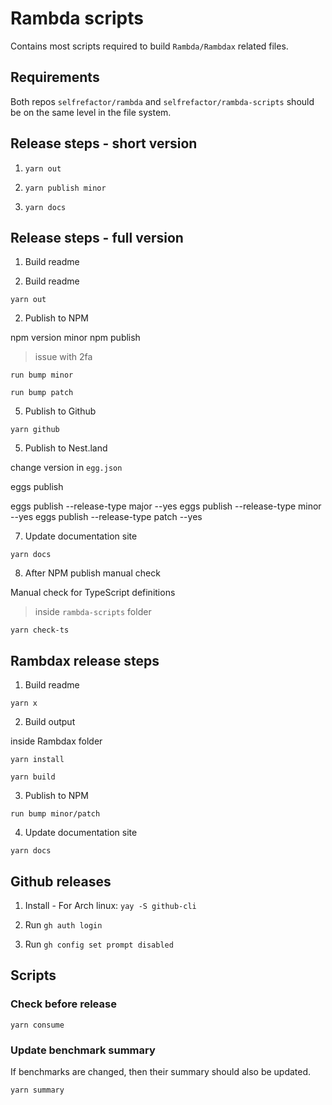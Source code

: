 # Rambda scripts

Contains most scripts required to build `Rambda/Rambdax` related files.

## Requirements

Both repos `selfrefactor/rambda` and `selfrefactor/rambda-scripts` should be on the same level in the file system.

## Release steps - short version

1. `yarn out`

2. `yarn publish minor`

3. `yarn docs`

## Release steps - full version

1. Build readme

1. Build readme

`yarn out`

2. Publish to NPM

npm version minor
  npm publish

> issue with 2fa

`run bump minor`

`run bump patch`

5. Publish to Github

`yarn github`

5. Publish to Nest.land

change version in `egg.json`

eggs publish

eggs publish --release-type major --yes
eggs publish --release-type minor --yes
eggs publish --release-type patch --yes

7. Update documentation site

`yarn docs`

8. After NPM publish manual check

Manual check for TypeScript definitions

> inside `rambda-scripts` folder

`yarn check-ts`

## Rambdax release steps

1. Build readme

`yarn x`

2. Build output

inside Rambdax folder

`yarn install`

`yarn build`

3. Publish to NPM

`run bump minor/patch`

4. Update documentation site

`yarn docs`

## Github releases

1. Install - For Arch linux: `yay -S github-cli`

2. Run `gh auth login`

3. Run `gh config set prompt disabled`

## Scripts

### Check before release

`yarn consume`

### Update benchmark summary

If benchmarks are changed, then their summary should also be updated.

`yarn summary`
